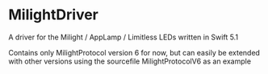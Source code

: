 # MilightDriver

A driver for the Milight / AppLamp / Limitless LEDs 
written in Swift 5.1

Contains only MilightProtocol version 6 for now,
but can easily be extended with other versions using the sourcefile MilightProtocolV6 as an example
